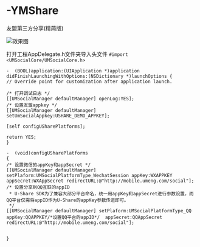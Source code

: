 # -YMShare
友盟第三方分享(精简版)

![][image-1]

打开工程AppDelegate.h文件夹导入头文件
`#import <UMSocialCore/UMSocialCore.h>`

	-  (BOOL)application:(UIApplication *)application didFinishLaunchingWithOptions:(NSDictionary *)launchOptions {
	// Override point for customization after application launch.
	
	/* 打开调试日志 */
	[[UMSocialManager defaultManager] openLog:YES];
	/* 设置友盟appkey */
	[[UMSocialManager defaultManager] setUmSocialAppkey:USHARE_DEMO_APPKEY];
	
	[self configUSharePlatforms];
	
	return YES;
	}

	-  (void)configUSharePlatforms
	{
	/* 设置微信的appKey和appSecret */
	[[UMSocialManager defaultManager] setPlaform:UMSocialPlatformType_WechatSession appKey:WXAPPKEY appSecret:WXAppSecret redirectURL:@"http://mobile.umeng.com/social"];
	/* 设置分享到QQ互联的appID
	 * U-Share SDK为了兼容大部分平台命名，统一用appKey和appSecret进行参数设置，而QQ平台仅需将appID作为U-Share的appKey参数传进即可。
	 */
	[[UMSocialManager defaultManager] setPlaform:UMSocialPlatformType_QQ appKey:QQAPPKEY/*设置QQ平台的appID*/  appSecret:QQAppSecret redirectURL:@"http://mobile.umeng.com/social"];
	
	
	}


[image-1]:	https://ooo.0o0.ooo/2017/06/27/5951d9663f7a8.png "效果图"